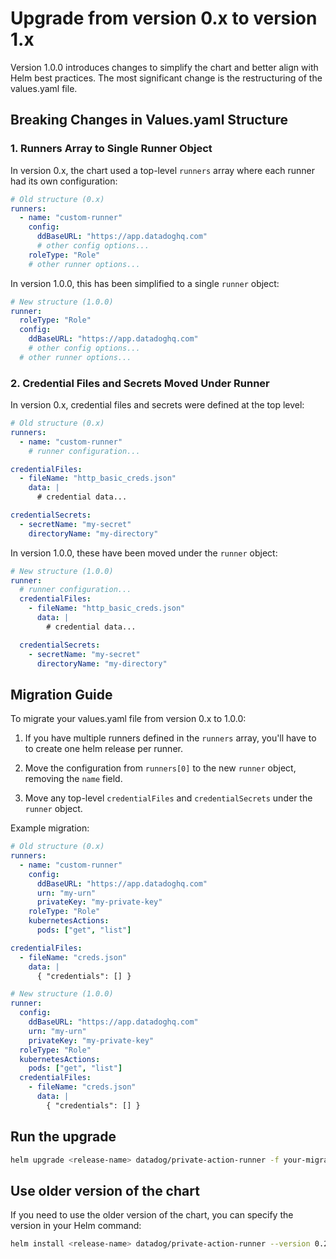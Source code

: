 # Upgrade from version 0.x to version 1.x

Version 1.0.0 introduces changes to simplify the chart and better align with Helm best practices. The most significant change is the restructuring of the values.yaml file.

## Breaking Changes in Values.yaml Structure

### 1. Runners Array to Single Runner Object

In version 0.x, the chart used a top-level `runners` array where each runner had its own configuration:

```yaml
# Old structure (0.x)
runners:
  - name: "custom-runner"
    config:
      ddBaseURL: "https://app.datadoghq.com"
      # other config options...
    roleType: "Role"
    # other runner options...
```

In version 1.0.0, this has been simplified to a single `runner` object:

```yaml
# New structure (1.0.0)
runner:
  roleType: "Role"
  config:
    ddBaseURL: "https://app.datadoghq.com"
    # other config options...
  # other runner options...
```

### 2. Credential Files and Secrets Moved Under Runner

In version 0.x, credential files and secrets were defined at the top level:

```yaml
# Old structure (0.x)
runners:
  - name: "custom-runner"
    # runner configuration...

credentialFiles:
  - fileName: "http_basic_creds.json"
    data: |
      # credential data...

credentialSecrets:
  - secretName: "my-secret"
    directoryName: "my-directory"
```

In version 1.0.0, these have been moved under the `runner` object:

```yaml
# New structure (1.0.0)
runner:
  # runner configuration...
  credentialFiles:
    - fileName: "http_basic_creds.json"
      data: |
        # credential data...

  credentialSecrets:
    - secretName: "my-secret"
      directoryName: "my-directory"
```

## Migration Guide

To migrate your values.yaml file from version 0.x to 1.0.0:

1. If you have multiple runners defined in the `runners` array, you'll have to to create one helm release per runner.

2. Move the configuration from `runners[0]` to the new `runner` object, removing the `name` field.

3. Move any top-level `credentialFiles` and `credentialSecrets` under the `runner` object.

Example migration:

```yaml
# Old structure (0.x)
runners:
  - name: "custom-runner"
    config:
      ddBaseURL: "https://app.datadoghq.com"
      urn: "my-urn"
      privateKey: "my-private-key"
    roleType: "Role"
    kubernetesActions:
      pods: ["get", "list"]

credentialFiles:
  - fileName: "creds.json"
    data: |
      { "credentials": [] }

# New structure (1.0.0)
runner:
  config:
    ddBaseURL: "https://app.datadoghq.com"
    urn: "my-urn"
    privateKey: "my-private-key"
  roleType: "Role"
  kubernetesActions:
    pods: ["get", "list"]
  credentialFiles:
    - fileName: "creds.json"
      data: |
        { "credentials": [] }
```

## Run the upgrade

```bash
helm upgrade <release-name> datadog/private-action-runner -f your-migrated-values.yaml -n <namespace>
```

## Use older version of the chart

If you need to use the older version of the chart, you can specify the version in your Helm command:

```bash
helm install <release-name> datadog/private-action-runner --version 0.20.1 -f your-values.yaml -n <namespace>
```